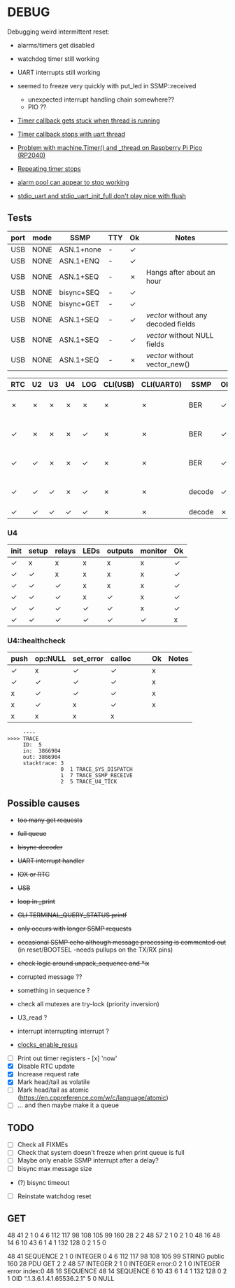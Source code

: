 # DEBUG

Debugging weird intermittent reset:
- alarms/timers get disabled
- watchdog timer still working
- UART interrupts still working
- seemed to freeze very quickly with put_led in SSMP::received
  - unexpected interrupt handling chain somewhere??
  - PIO ??

- [Timer callback gets stuck when thread is running](https://github.com/orgs/micropython/discussions/10700)
- [Timer callback stops with uart thread](https://forum.micropython.org/viewtopic.php?f=21&t=12194&p=66161&hilit=pico+thread#p66161)
- [Problem with machine.Timer() and _thread on Raspberry Pi Pico (RP2040)](https://stackoverflow.com/questions/70048254/problem-with-machine-timer-and-thread-on-raspberry-pi-pico-rp2040)
- [Repeating timer stops](https://forums.raspberrypi.com/viewtopic.php?t=378705)
- [alarm pool can appear to stop working](https://github.com/raspberrypi/pico-sdk/issues/1953)
- [stdio_uart and stdio_uart_init_full don't play nice with flush](https://github.com/raspberrypi/pico-sdk/issues/1936)

## Tests

| port | mode | SSMP       | TTY     | Ok | Notes                               |
|------|------|------------|---------|----|-------------------------------------|
| USB  | NONE | ASN.1+none | -       | ✓  |                                     |
| USB  | NONE | ASN.1+ENQ  | -       | ✓  |                                     |
| USB  | NONE | ASN.1+SEQ  | -       | ✗  | Hangs after about an hour           |
| USB  | NONE | bisync+SEQ | -       | ✓  |                                     |
| USB  | NONE | bisync+GET | -       | ✓  |                                     |
| USB  | NONE | ASN.1+SEQ  | -       | ✓  | _vector_ without any decoded fields |
| USB  | NONE | ASN.1+SEQ  | -       | ✓  | _vector_ without NULL fields        |
| USB  | NONE | ASN.1+SEQ  | -       | ✗  | _vector_ without vector_new()       |

| RTC | U2 | U3 | U4 | LOG | CLI(USB) | CLI(UART0) | SSMP   | Ok | Notes                |
|-----|----|----|----|-----|----------|------------|--------|----|----------------------|
|  ✗  | ✗  | ✗  | ✗  |  ✗  |    ✗     |     ✗      | BER    | ✓  | 16hrs , no glitch    |
|  ✓  | ✗  | ✗  | ✗  |  ✓  |    ✗     |     ✗      | BER    | ✓  | 8hrs , no glitch     |
|  ✓  | ✓  | ✗  | ✗  |  ✓  |    ✗     |     ✗      | BER    | ✓  | 9hrs , no glitch     |
|  ✓  | ✓  | ✓  | ✗  |  ✓  |    ✗     |     ✗      | decode | ✓  | 6hrs , no glitch     |
|  ✓  | ✓  | ✓  | ✓  |  ✓  |    ✗     |     ✗      | decode | ✗  | **glitched**         |

### U4

| init | setup | relays | LEDs | outputs | monitor | Ok |
|------|-------|--------|------|---------|---------|----|
|  ✓   |   x   |   x    |  x   |   x     |    x    | ✓  |
|  ✓   |   ✓   |   x    |  x   |   x     |    x    | ✓  |
|  ✓   |   ✓   |   ✓    |  x   |   x     |    x    | ✓  |
|  ✓   |   ✓   |   ✓    |  x   |   ✓     |    x    | ✓  |
|  ✓   |   ✓   |   ✓    |  ✓   |   ✓     |    x    | ✓  |
|  ✓   |   ✓   |   ✓    |  ✓   |   ✓     |    ✓    | x  |

### U4::healthcheck

| push | op::NULL | set_error | calloc |       |       | Ok | Notes           |
|------|----------|-----------|--------|-------|-------|----|-----------------|
|  ✓   |   x      |     ✓     |   ✓    |       |       | x  |                 |
|  ✓   |   ✓      |     ✓     |   ✓    |       |       | x  |                 |
|  x   |   ✓      |     ✓     |   ✓    |       |       | x  |                 |
|  x   |   ✓      |     x     |   ✓    |       |       | x  |                 |
|  x   |   x      |     x     |   x    |       |       |    |                 |

```
     ----
>>>> TRACE
     ID:  5
     in:  3866904
     out: 3866904
     stacktrace: 3
                 0  1 TRACE_SYS_DISPATCH
                 1  7 TRACE_SSMP_RECEIVE
                 2  5 TRACE_U4_TICK
```

## Possible causes

- ~~too many get requests~~
- ~~full queue~~
- ~~bisync decoder~~
- ~~UART interrupt handler~~
- ~~IOX or RTC~~
- ~~USB~~
- ~~loop in _print~~
- ~~CLI TERMINAL_QUERY_STATUS printf~~
- ~~only occurs with longer SSMP requests~~
- ~~occasional SSMP echo although message processing is commented out~~ (in reset/BOOTSEL -needs pullups on the TX/RX pins)
- ~~check logic around unpack_sequence and *ix~~

- corrupted message ??
- something in sequence ? 
- check all mutexes are try-lock (priority inversion) 
- U3_read ?
- interrupt interrupting interrupt ?
- [clocks_enable_resus](https://www.raspberrypi.com/documentation/pico-sdk/hardware.html#group_hardware_clocks_1ga614700afaa5ee6767ef2cf662e63f84c)

- [ ] Print out timer registers
      - [x] 'now'
- [x] Disable RTC update
- [x] Increase request rate
- [x] Mark head/tail as volatile
- [ ] Mark head/tail as atomic (https://en.cppreference.com/w/c/language/atomic)
- [ ] ... and then maybe make it a queue 

## TODO
- [ ] Check all FIXMEs
- [ ] Check that system doesn't freeze when print queue is full 
- [ ] Maybe only enable SSMP interrupt after a delay? 
- [ ] bisync max message size
- (?) bisync timeout
- [ ] Reinstate watchdog reset

## GET

48 41 2 1 0 4 6 112 117 98 108 105 99 160 28 2 2 48 57 2 1 0 2 1 0 48 16 48 14 6 10 43 6 1 4 1 132 128 0 2 1 5 0

48 41                         SEQUENCE
   2 1 0                      INTEGER 0
   4 6 112 117 98 108 105 99  STRING  public
   160 28                     PDU     GET
       2 2 48 57              INTEGER
       2 1 0                  INTEGER error:0
       2 1 0                  INTEGER error index:0
       48 16                  SEQUENCE
          48 14               SEQUENCE
             6 10 43 6 1 4 1 132 128 0 2 1    OID ".1.3.6.1.4.1.65536.2.1"
             5 0                              NULL
